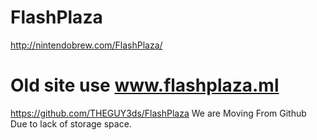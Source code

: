 # FlashPlaza
http://nintendobrew.com/FlashPlaza/

# Old site use www.flashplaza.ml 
https://github.com/THEGUY3ds/FlashPlaza We are Moving From Github Due to lack of storage space.
